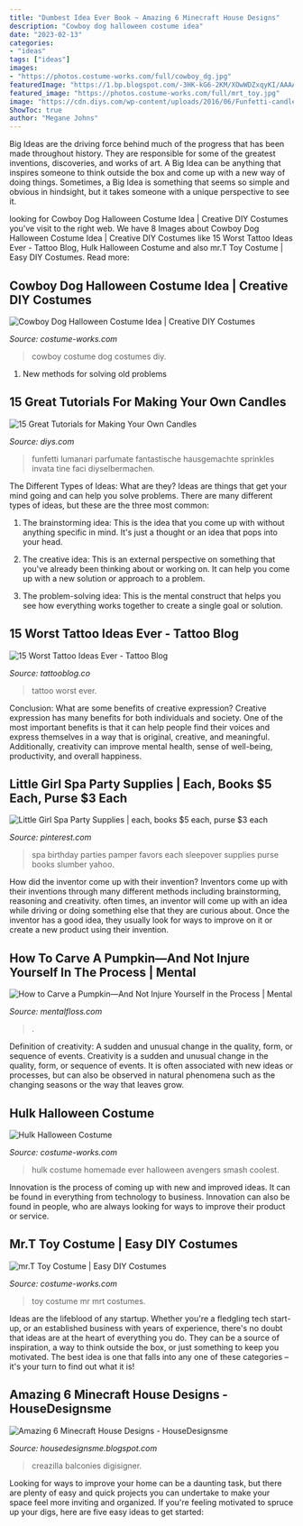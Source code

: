 ```yaml
---
title: "Dumbest Idea Ever Book ~ Amazing 6 Minecraft House Designs"
description: "Cowboy dog halloween costume idea"
date: "2023-02-13"
categories:
- "ideas"
tags: ["ideas"]
images:
- "https://photos.costume-works.com/full/cowboy_dg.jpg"
featuredImage: "https://1.bp.blogspot.com/-3HK-kG6-2KM/XOwWDZxqyKI/AAAAAAAADC8/jo64a5_KQ40OsSRvjiNUN78vJEaytp77wCLcBGAs/w1200-h630-p-k-no-nu/Minecraft%2BHouse%2BDesigns.png"
featured_image: "https://photos.costume-works.com/full/mrt_toy.jpg"
image: "https://cdn.diys.com/wp-content/uploads/2016/06/Funfetti-candles.jpg"
ShowToc: true
author: "Megane Johns"
---
```



Big Ideas are the driving force behind much of the progress that has been made throughout history. They are responsible for some of the greatest inventions, discoveries, and works of art. A Big Idea can be anything that inspires someone to think outside the box and come up with a new way of doing things. Sometimes, a Big Idea is something that seems so simple and obvious in hindsight, but it takes someone with a unique perspective to see it.

	

		
looking for Cowboy Dog Halloween Costume Idea | Creative DIY Costumes you've visit to the right web. We have 8 Images about Cowboy Dog Halloween Costume Idea | Creative DIY Costumes like 15 Worst Tattoo Ideas Ever - Tattoo Blog, Hulk Halloween Costume and also mr.T Toy Costume | Easy DIY Costumes. Read more:
		
    
## Cowboy Dog Halloween Costume Idea | Creative DIY Costumes

<img loading=lazy src="https://photos.costume-works.com/full/cowboy_dg.jpg" onerror="this.onerror=null;this.src='https://tse2.mm.bing.net/th?id=OIP.e2lC31XRwoi187vwmEpOJAHaL5&amp;pid=15.1';" alt="Cowboy Dog Halloween Costume Idea | Creative DIY Costumes">

_Source: costume-works.com_

>cowboy costume dog costumes diy. 

	

1. New methods for solving old problems

    
## 15 Great Tutorials For Making Your Own Candles

<img loading=lazy src="https://cdn.diys.com/wp-content/uploads/2016/06/Funfetti-candles.jpg" onerror="this.onerror=null;this.src='https://tse3.mm.bing.net/th?id=OIP.ulHQ3DWLIVVB-lPSFxTlkQHaKT&amp;pid=15.1';" alt="15 Great Tutorials for Making Your Own Candles">

_Source: diys.com_

>funfetti lumanari parfumate fantastische hausgemachte sprinkles invata tine faci diyselbermachen. 

	

The Different Types of Ideas: What are they?
Ideas are things that get your mind going and can help you solve problems. There are many different types of ideas, but these are the three most common:
1. The brainstorming idea: This is the idea that you come up with without anything specific in mind. It's just a thought or an idea that pops into your head.

2. The creative idea: This is an external perspective on something that you've already been thinking about or working on. It can help you come up with a new solution or approach to a problem.

3. The problem-solving idea: This is the mental construct that helps you see how everything works together to create a single goal or solution.

    
## 15 Worst Tattoo Ideas Ever - Tattoo Blog

<img loading=lazy src="https://tattooblog.co/wp-content/uploads/2020/04/15-worst-tattoo-ideas-ever.jpg" onerror="this.onerror=null;this.src='https://tse2.mm.bing.net/th?id=OIP.-5NBE_oy9bSpOCyeU1iHTAHaEK&amp;pid=15.1';" alt="15 Worst Tattoo Ideas Ever - Tattoo Blog">

_Source: tattooblog.co_

>tattoo worst ever. 

	

Conclusion: What are some benefits of creative expression?
Creative expression has many benefits for both individuals and society. One of the most important benefits is that it can help people find their voices and express themselves in a way that is original, creative, and meaningful. Additionally, creativity can improve mental health, sense of well-being, productivity, and overall happiness.

    
## Little Girl Spa Party Supplies | Each, Books $5 Each, Purse $3 Each

<img loading=lazy src="https://s-media-cache-ak0.pinimg.com/736x/cf/1f/2c/cf1f2cfd4d666cba6b5760e4a16726ab.jpg" onerror="this.onerror=null;this.src='https://tse4.mm.bing.net/th?id=OIP.6Di3RItaLV5DK4OpWK2ObgHaFj&amp;pid=15.1';" alt="Little Girl Spa Party Supplies | each, books $5 each, purse $3 each">

_Source: pinterest.com_

>spa birthday parties pamper favors each sleepover supplies purse books slumber yahoo. 

	

How did the inventor come up with their invention?
Inventors come up with their inventions through many different methods including brainstorming, reasoning and creativity. often times, an inventor will come up with an idea while driving or doing something else that they are curious about. Once the inventor has a good idea, they usually look for ways to improve on it or create a new product using their invention.

    
## How To Carve A Pumpkin—And Not Injure Yourself In The Process | Mental

<img loading=lazy src="https://images2.minutemediacdn.com/image/upload/c_fill,g_auto,h_1248,w_2220/f_auto,q_auto,w_1100/v1554997092/shape/mentalfloss/508478-istock-487525894.jpg" onerror="this.onerror=null;this.src='https://tse1.mm.bing.net/th?id=OIP.6xgo_5Lez-PQohZXN84jDQHaEK&amp;pid=15.1';" alt="How to Carve a Pumpkin—And Not Injure Yourself in the Process | Mental">

_Source: mentalfloss.com_

>. 

	

Definition of creativity: A sudden and unusual change in the quality, form, or sequence of events.
Creativity is a sudden and unusual change in the quality, form, or sequence of events. It is often associated with new ideas or processes, but can also be observed in natural phenomena such as the changing seasons or the way that leaves grow.

    
## Hulk Halloween Costume

<img loading=lazy src="https://photos.costume-works.com/full/hulk11.jpg" onerror="this.onerror=null;this.src='https://tse1.mm.bing.net/th?id=OIP.dVGRjIBFioRPuZVSijTD6gHaKX&amp;pid=15.1';" alt="Hulk Halloween Costume">

_Source: costume-works.com_

>hulk costume homemade ever halloween avengers smash coolest. 

	

Innovation is the process of coming up with new and improved ideas. It can be found in everything from technology to business. Innovation can also be found in people, who are always looking for ways to improve their product or service.

    
## Mr.T Toy Costume | Easy DIY Costumes

<img loading=lazy src="https://photos.costume-works.com/full/mrt_toy.jpg" onerror="this.onerror=null;this.src='https://tse3.mm.bing.net/th?id=OIP.aQCvHt91PP6MhO1yeyZ5EgHaMW&amp;pid=15.1';" alt="mr.T Toy Costume | Easy DIY Costumes">

_Source: costume-works.com_

>toy costume mr mrt costumes. 

	

Ideas are the lifeblood of any startup. Whether you're a fledgling tech start-up, or an established business with years of experience, there's no doubt that ideas are at the heart of everything you do. They can be a source of inspiration, a way to think outside the box, or just something to keep you motivated. The best idea is one that falls into any one of these categories – it's your turn to find out what it is!

    
## Amazing 6 Minecraft House Designs - HouseDesignsme

<img loading=lazy src="https://1.bp.blogspot.com/-3HK-kG6-2KM/XOwWDZxqyKI/AAAAAAAADC8/jo64a5_KQ40OsSRvjiNUN78vJEaytp77wCLcBGAs/w1200-h630-p-k-no-nu/Minecraft%2BHouse%2BDesigns.png" onerror="this.onerror=null;this.src='https://tse2.mm.bing.net/th?id=OIP.8rG-xRqR7wxRPe9Mw_jdPwHaD4&amp;pid=15.1';" alt="Amazing 6 Minecraft House Designs - HouseDesignsme">

_Source: housedesignsme.blogspot.com_

>creazilla balconies digisigner. 

	

Looking for ways to improve your home can be a daunting task, but there are plenty of easy and quick projects you can undertake to make your space feel more inviting and organized. If you're feeling motivated to spruce up your digs, here are five easy ideas to get started: 

